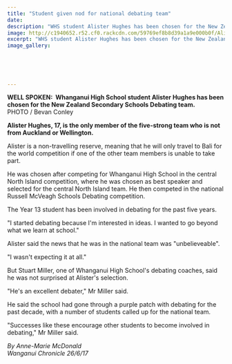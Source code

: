 ```yaml
---
title: "Student given nod for national debating team"
date: 
description: "WHS student Alister Hughes has been chosen for the New Zealand secondary schools debating team..."
image: http://c1940652.r52.cf0.rackcdn.com/59769ef8b8d39a1a9e000b0f/Alister-Hughes-NZSS-debating-team.jpg
excerpt: "WHS student Alister Hughes has been chosen for the New Zealand secondary schools debating team."
image_gallery:
    
    
    
    
    
---
```


<p><span><strong>WELL SPOKEN:&nbsp;&nbsp;<strong>Whanganui High School student</strong>&nbsp;Alister Hughes has been chosen for the New Zealand Secondary Schools Debating team.</strong> <br />PHOTO / Bevan Conley</span></p>
<p class="element element-paragraph"><strong>Alister Hughes, 17, is the only member of the five-strong team who is not from Auckland or Wellington.</strong></p>
<p class="element element-paragraph">Alister is a non-travelling reserve, meaning that he will only travel to Bali for the world competition if one of the other team members is unable to take part.</p>
<p class="element element-paragraph">He was chosen after competing for Whanganui High School in the central North Island competition, where he was chosen as best speaker and selected for the central North Island team. He then competed in the national Russell McVeagh Schools Debating competition.</p>
<p class="element element-paragraph">The Year 13 student has been involved in debating for the past five years.</p>
<p class="element element-paragraph">"I started debating because I'm interested in ideas. I wanted to go beyond what we learn at school."</p>
<p class="element element-paragraph">Alister said the news that he was in the national team was "unbelieveable".</p>
<p class="element element-paragraph">"I wasn't expecting it at all."</p>
<p class="element element-paragraph">But Stuart Miller, one of Whanganui High School's debating coaches, said he was not surprised at Alister's selection.</p>
<p class="element element-paragraph">"He's an excellent debater," Mr Miller said.</p>
<p class="element element-paragraph">He said the school had gone through a purple patch with debating for the past decade, with a number of students called up for the national team.</p>
<p class="element element-paragraph">"Successes like these encourage other students to become involved in debating," Mr Miller said.</p>
<p><em>By Anne-Marie McDonald</em><br /><em>Wanganui Chronicle 26/6/17</em></p>

